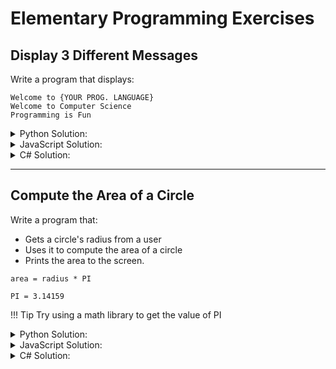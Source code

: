 # Elementary Programming Exercises

## Display 3 Different Messages

Write a program that displays:

```text
Welcome to {YOUR PROG. LANGUAGE}
Welcome to Computer Science
Programming is Fun
```

<details>
  <summary>Python Solution:</summary>

```py linenums="1"
print('Welcome to Python!')
print('Welcome to Computer Science!')
print('Programming is Fun!')
```

</details>

<details>
  <summary>JavaScript Solution:</summary>

```js linenums="1"
alert('Welcome to JavaScript!')
console.log('Welcome to JavaScript!')

alert('Welcome to Computer Science!')
console.log('Welcome to Computer Science!')

alert('Programming is Fun!')
console.log('Programming is Fun!')
```

</details>

<details>
  <summary>C# Solution:</summary>

<<<<<<< HEAD
```csharp linenums="1"
using System;  
  
namespace Test  
{  
   class TestClass  
   {  
     static void Main(string[] args)  
      {  
          Console.WriteLine("Welcome to C#!");
		  Console.WriteLine("Welcome to Computer Science!");
		  Console.WriteLine("Programming is Fun!");
      }  
   }  
}
=======
```cs linenums="1"
Console.WriteLine("Welcome to C#!");
Console.WriteLine("Welcome to COmputer Science!");
Console.WriteLine("Programming is Fun!");
>>>>>>> 778f466f23b851fe8aba166681c0a7506dc2af91
```

</details>

---

## Compute the Area of a Circle

Write a program that:

* Gets a circle's radius from a user
* Uses it to compute the area of a circle
* Prints the area to the screen.

```text
area = radius * PI

PI = 3.14159
```

!!! Tip
    Try using a math library to get the value of PI

<details>
  <summary>Python Solution:</summary>

Solution #1

```py linenums="1"
radius = input('Enter the radius of a circle: ')

area = radius * radius * 3.14159

print(f'The area for the circle of radius {radius} is {area}')
```

Solution #2

```py linenums="1"
import math

radius = input('Enter the radius of a circle: ')

area = pow(radius, 2) * math.pi

print(f'The area for the circle of radius {radius} is {area}')
```

</details>

<details>
  <summary>JavaScript Solution:</summary>

Solution #1

```js linenums="1"
let radius = prompt('Enter the radius of a circle: ')

let area = radius * radius * 3.14159

alert(`The area for the circle of radius ${radius} is ${area}`)
console.log(`The area for the circle of radius ${radius} is ${area}`)
```

Solution #2

```js linenums="1"
let radius = prompt('Enter the radius of a circle: ')

let area = Math.pow(radius, 2) * Math.PI

alert(`The area for the circle of radius ${radius} is ${area}`)
console.log(`The area for the circle of radius ${radius} is ${area}`)
```

</details>

<details>
<<<<<<< HEAD
	<summary>C# Solution:</summary>

Solution #1

```csharp linenums="1"
using System;  
  
namespace Test  
{  
   class TestClass  
   {  
     static void Main(string[] args)  
      {  
        string input;
		int radius;

		Console.WriteLine("Enter the radius of a circle: ");

		input = Console.ReadLine();

		radius = Convert.ToInt32(input);
		double area = radius * radius * 3.14159;

		Console.WriteLine("The area for the circle of radius {0} is {1}.", radius, area);
      }  
   }  
}
=======
  <summary>C# Solution:</summary>

Solution #1

```cs linenums="1"
string input;
int radius;

Console.WriteLine("Enter the radius of a circle: ");

input = Console.ReadLine();

radius = Convert.ToInt32(input);
double area = radius * radius * 3.14159;

Console.WriteLine("The area for the circle of radius {0} is {1}.", radius, area);
>>>>>>> 778f466f23b851fe8aba166681c0a7506dc2af91
```

Solution #2

<<<<<<< HEAD
```csharp linenums="1"
using System;  
  
namespace Test  
{  
   class TestClass  
   {  
     static void Main(string[] args)  
      {  
        string input;
		int radius;

		Console.WriteLine("Enter the Radius of a Circle: ");

		input = Console.ReadLine();

		radius = Convert.ToInt32(input);

		double area = Math.Pow(radius, 2.0) * Math.PI;

		Console.WriteLine("The area for the circle of radius {0} is {1}.", radius, area);
      }  
   }  
}
=======
```cs linenums="1"
string input;
int radius;

Console.WriteLine("Enter the Radius of a Circle: ");

input = Console.ReadLine();

radius = Convert.ToInt32(input);

double area = Math.Pow(radius, 2.0) * Math.PI;

Console.WriteLine("The area for the circle of radius {0} is {1}.", radius, area);
>>>>>>> 778f466f23b851fe8aba166681c0a7506dc2af91
```

</details>
